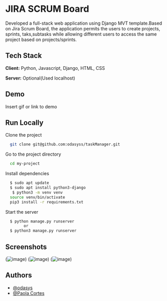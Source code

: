 
# JIRA SCRUM Board

Developed a full-stack web application using Django MVT template.Based on Jira Scrum Board, the application permits the users to create projects, sprints, taks,subtasks while allowing different users to access the same project based on projects/sprints.


## Tech Stack

**Client:** Python, Javascript, Django, HTML, CSS

**Server:** Optional(Used localhost)


## Demo

Insert gif or link to demo


## Run Locally

Clone the project

```bash
  git clone git@github.com:odasyss/taskManager.git
```

Go to the project directory

```bash
  cd my-project
```

Install dependencies

```bash
  $ sudo apt update
  $ sudo apt install python3-django
   $ python3 -m venv venv
  source venv/bin/activate
  pip3 install -r requirements.txt 
```

Start the server

```bash
  $ python manage.py runserver
        or
  $ python3 manage.py runserver
```


  
 
  
## Screenshots

(![image](https://github.com/odasyss/taskManager/assets/71523344/14f4e992-f2e3-4414-b694-4f92b2594f6b))
(![image](https://github.com/odasyss/taskManager/assets/71523344/20b23416-e1ad-4aab-bab9-08bbe4ffe20f))
(![image](https://github.com/odasyss/taskManager/assets/71523344/33a59d2c-02da-4953-adf5-2a7838da06e8))


## Authors

- [@odasys](https://www.github.com/odasyss)
- [@Paola Cortes](https://github.com/p-corteszaragoza)

